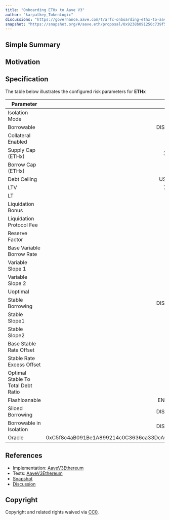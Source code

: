 ```yaml
---
title: "Onboarding ETHx to Aave V3"
author: "karpatkey_TokenLogic"
discussions: "https://governance.aave.com/t/arfc-onboarding-ethx-to-aave-v3-ethereum/15672"
snapshot: "https://snapshot.org/#/aave.eth/proposal/0x9238b091250c739f5b5486ab8dbaa110b0b7ec0582698ea2c2d3721377e4b0bb"
---
```


## Simple Summary

## Motivation

## Specification

The table below illustrates the configured risk parameters for **ETHx**

| Parameter                          |                                      Value |
| ---------------------------------- | -----------------------------------------: |
| Isolation Mode                     |                                       true |
| Borrowable                         |                                   DISABLED |
| Collateral Enabled                 |                                       true |
| Supply Cap (ETHx)                  |                                     10,000 |
| Borrow Cap (ETHx)                  |                                      1,000 |
| Debt Ceiling                       |                                    USD 100 |
| LTV                                |                                     74.5 % |
| LT                                 |                                       77 % |
| Liquidation Bonus                  |                                      7.5 % |
| Liquidation Protocol Fee           |                                       10 % |
| Reserve Factor                     |                                       15 % |
| Base Variable Borrow Rate          |                                        0 % |
| Variable Slope 1                   |                                        7 % |
| Variable Slope 2                   |                                      300 % |
| Uoptimal                           |                                       45 % |
| Stable Borrowing                   |                                   DISABLED |
| Stable Slope1                      |                                        0 % |
| Stable Slope2                      |                                        0 % |
| Base Stable Rate Offset            |                                        0 % |
| Stable Rate Excess Offset          |                                        0 % |
| Optimal Stable To Total Debt Ratio |                                        0 % |
| Flashloanable                      |                                    ENABLED |
| Siloed Borrowing                   |                                   DISABLED |
| Borrowable in Isolation            |                                   DISABLED |
| Oracle                             | 0xC5f8c4aB091Be1A899214c0C3636ca33DcA0C547 |

## References

- Implementation: [AaveV3Ethereum](https://github.com/bgd-labs/aave-proposals-v3/blob/main/src/20240521_AaveV3Ethereum_OnboardingETHxToAaveV3/AaveV3Ethereum_OnboardingETHxToAaveV3_20240521.sol)
- Tests: [AaveV3Ethereum](https://github.com/bgd-labs/aave-proposals-v3/blob/main/src/20240521_AaveV3Ethereum_OnboardingETHxToAaveV3/AaveV3Ethereum_OnboardingETHxToAaveV3_20240521.t.sol)
- [Snapshot](https://snapshot.org/#/aave.eth/proposal/0x9238b091250c739f5b5486ab8dbaa110b0b7ec0582698ea2c2d3721377e4b0bb)
- [Discussion](https://governance.aave.com/t/arfc-onboarding-ethx-to-aave-v3-ethereum/15672)

## Copyright

Copyright and related rights waived via [CC0](https://creativecommons.org/publicdomain/zero/1.0/).
